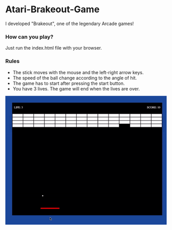# Atari-Brakeout-Game

I developed "Brakeout", one of the legendary Arcade games! 
### How can you play? ###
Just run the index.html file with your browser.

### Rules ###
* The stick moves with the mouse and the left-right arrow keys.
* The speed of the ball change according to the angle of hit.
* The game has to start after pressing the start button.
* You have 3 lives. The game will end when the lives are over.

![](breakout.gif)
